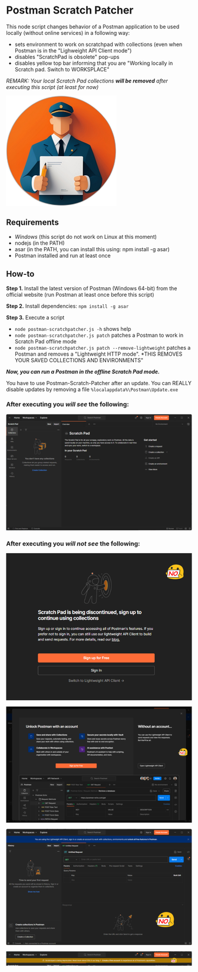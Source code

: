 # Postman Scratch Patcher

This node script changes behavior of a Postman application to be used locally (without online services) in a following way:
- sets environment to work on scratchpad with collections (even when Postman is in the "Lighweight API Client mode")
- disables "ScratchPad is obsolete" pop-ups
- disables yellow top bar informing that you are "Working locally in Scratch pad. Switch to WORKSPLACE"

*REMARK: Your local Scratch Pad collections **will be removed** after executing this script (at least for now)*

<img src="docs/logo.png" alt="Logo" width="300">

## Requirements
- *Windows* (this script do not work on Linux at this moment)
- nodejs (in the PATH)
- asar (in the PATH, you can install this using: npm install -g asar)
- Postman installed and run at least once

## How-to
**Step 1.** Install the latest version of Postman (Windows 64-bit) from the official website (run Postman at least once before this script)

**Step 2.** Install dependencies: `npm install -g asar`

**Step 3.** Execute a script
- `node postman-scratchpatcher.js -h` shows help
- `node postman-scratchpatcher.js patch` patches a Postman to work in Scratch Pad offline mode
- `node postman-scratchpatcher.js patch --remove-lightweight` patches a Postman and removes a "Lightweight HTTP mode". *THIS REMOVES YOUR SAVED COLLECTIONS AND ENVIRONMENTS"

**_Now, you can run a Postman in the offline Scratch Pad mode._**

You have to use Postman-Scratch-Patcher after an update. You can REALLY disable updates by removing a file `%localappdata%\Postman\Update.exe`

### After executing you *will see* the following:
![Postman Scratchpad Mode](docs/postman-scratchpad-mode.png)

### After executing you *will not see* the following:
![Scratch Pad is being discontinued sign up to continue using collections](docs/Scratch-Pad-is-being-discontinued-sign-up-to-continue-using-collections.png)

![Unlock Postman with an account](docs/Unlock-Postman-with-an-account.png)

![Lightweight API Client](docs/Lightweight-API-Client.png)

![Scratchpad Info Bar](docs/scratchpad-info-bar.png)
